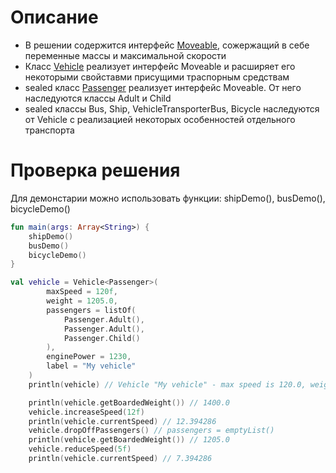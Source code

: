 # Описание
- В решении содержится интерфейс <a href="">Moveable</a>, сожержащий в себе переменные массы и максимальной скорости
- Класс <a href="">Vehicle</a> реализует интерфейс Moveable и расширяет его некоторыми свойставми присущими траспорным средствам
- sealed класс <a href="">Passenger</a> реализует интерфейс Moveable. От него наследуются классы Adult и Child
- sealed классы Bus, Ship, VehicleTransporterBus, Bicycle наследуются от Vehicle с реализацией некоторых особенностей отдельного транспорта
# Проверка решения
Для демонстарии можно использовать функции: shipDemo(), busDemo(), bicycleDemo()
```kotlin
fun main(args: Array<String>) {
    shipDemo()
    busDemo()
    bicycleDemo()
}
```
```kotlin
val vehicle = Vehicle<Passenger>(
        maxSpeed = 120f,
        weight = 1205.0,
        passengers = listOf(
            Passenger.Adult(),
            Passenger.Adult(),
            Passenger.Child()
        ),
        enginePower = 1230,
        label = "My vehicle"
    )
    println(vehicle) // Vehicle "My vehicle" - max speed is 120.0, weight is 1205.0, boarded weight is 1400.0

    println(vehicle.getBoardedWeight()) // 1400.0
    vehicle.increaseSpeed(12f)
    println(vehicle.currentSpeed) // 12.394286
    vehicle.dropOffPassengers() // passengers = emptyList()
    println(vehicle.getBoardedWeight()) // 1205.0
    vehicle.reduceSpeed(5f)
    println(vehicle.currentSpeed) // 7.394286
```
